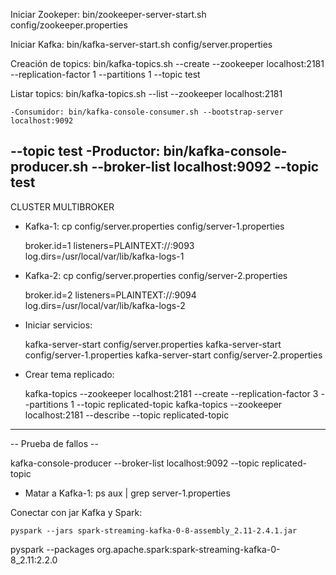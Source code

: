 Iniciar Zookeper: bin/zookeeper-server-start.sh config/zookeeper.properties

Iniciar Kafka: bin/kafka-server-start.sh config/server.properties

Creación de topics: bin/kafka-topics.sh --create --zookeeper localhost:2181
 --replication-factor 1 --partitions 1 --topic test

Listar topics: bin/kafka-topics.sh --list --zookeeper localhost:2181

	-Consumidor: bin/kafka-console-consumer.sh --bootstrap-server localhost:9092
 --topic test
	-Productor: bin/kafka-console-producer.sh --broker-list localhost:9092 --topic test
--------------------------------------------------------------------------------------------------------------------------------------------
CLUSTER MULTIBROKER

- Kafka-1: cp config/server.properties config/server-1.properties

	broker.id=1
	listeners=PLAINTEXT://:9093
	log.dirs=/usr/local/var/lib/kafka-logs-1

- Kafka-2: cp config/server.properties config/server-2.properties

	broker.id=2
	listeners=PLAINTEXT://:9094
	log.dirs=/usr/local/var/lib/kafka-logs-2

- Iniciar servicios:

	kafka-server-start config/server.properties
	kafka-server-start config/server-1.properties
	kafka-server-start config/server-2.properties

- Crear tema replicado:

	kafka-topics --zookeeper localhost:2181 --create --replication-factor 3 --partitions 1 --topic replicated-topic
	kafka-topics --zookeeper localhost:2181 --describe --topic replicated-topic
---------------------------------------------------------------------------------------------------------------------------------------------

-- Prueba de fallos --

kafka-console-producer --broker-list localhost:9092 --topic replicated-topic

- Matar a Kafka-1: ps aux | grep server-1.properties


Conectar con jar Kafka y Spark:

	pyspark --jars spark-streaming-kafka-0-8-assembly_2.11-2.4.1.jar

  pyspark --packages org.apache.spark:spark-streaming-kafka-0-8_2.11:2.2.0
